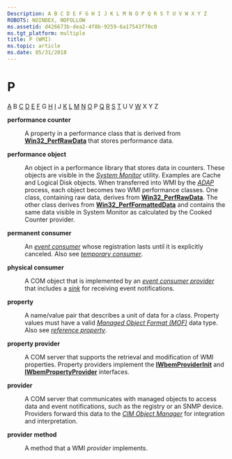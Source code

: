 ```yaml
---
Description: A B C D E F G H I J K L M N O P Q R S T U V W X Y Z
ROBOTS: NOINDEX, NOFOLLOW
ms.assetid: d426673b-dea2-4f8b-9259-6a17543f70c0
ms.tgt_platform: multiple
title: P (WMI)
ms.topic: article
ms.date: 05/31/2018
---
```


# P

[A](gloss-a.md) B [C](gloss-c.md) [D](gloss-d.md) [E](gloss-e.md) [F](gloss-f.md) G [H](gloss-h.md) [I](gloss-i.md) J [K](gloss-k.md) [L](gloss-l.md) [M](gloss-m.md) [N](gloss-n.md) [O](gloss-o.md) P [Q](gloss-q.md) [R](gloss-r.md) [S](gloss-s.md) [T](gloss-t.md) U V [W](gloss-w.md) X Y Z

<dl> <dt>

<span id="wmi.gloss_performance_counter"></span><span id="WMI.GLOSS_PERFORMANCE_COUNTER"></span>**performance counter**
</dt> <dd>

A property in a performance class that is derived from [**Win32\_PerfRawData**](/windows/desktop/CIMWin32Prov/win32-perfrawdata) that stores performance data.

</dd> <dt>

<span id="wmi.gloss_performance_object"></span><span id="WMI.GLOSS_PERFORMANCE_OBJECT"></span>**performance object**
</dt> <dd>

An object in a performance library that stores data in counters. These objects are visible in the [*System Monitor*](gloss-s.md) utility. Examples are Cache and Logical Disk objects. When transferred into WMI by the [*ADAP*](gloss-a.md) process, each object becomes two WMI performance classes. One class, containing raw data, derives from [**Win32\_PerfRawData**](/windows/desktop/CIMWin32Prov/win32-perfrawdata). The other class derives from [**Win32\_PerfFormattedData**](/windows/desktop/CIMWin32Prov/win32-perfformatteddata) and contains the same data visible in System Monitor as calculated by the Cooked Counter provider.

</dd> <dt>

<span id="wmi.gloss_permanent_consumer"></span><span id="WMI.GLOSS_PERMANENT_CONSUMER"></span>**permanent consumer**
</dt> <dd>

An [*event consumer*](gloss-e.md) whose registration lasts until it is explicitly canceled. Also see [*temporary consumer*](gloss-t.md).

</dd> <dt>

<span id="wmi.gloss_physical_consumer"></span><span id="WMI.GLOSS_PHYSICAL_CONSUMER"></span>**physical consumer**
</dt> <dd>

A COM object that is implemented by an [*event consumer provider*](gloss-e.md) that includes a [*sink*](gloss-s.md) for receiving event notifications.

</dd> <dt>

<span id="wmi.gloss_property"></span><span id="WMI.GLOSS_PROPERTY"></span>**property**
</dt> <dd>

A name/value pair that describes a unit of data for a class. Property values must have a valid [*Managed Object Format (MOF)*](gloss-m.md) data type. Also see [*reference property*](gloss-r.md).

</dd> <dt>

<span id="wmi.gloss_property_provider"></span><span id="WMI.GLOSS_PROPERTY_PROVIDER"></span>**property provider**
</dt> <dd>

A COM server that supports the retrieval and modification of WMI properties. Property providers implement the [**IWbemProviderInit**](/windows/desktop/api/Wbemprov/nn-wbemprov-iwbemproviderinit) and [**IWbemPropertyProvider**](/windows/desktop/api/Wbemprov/nn-wbemprov-iwbempropertyprovider) interfaces.

</dd> <dt>

<span id="wmi.gloss_provider"></span><span id="WMI.GLOSS_PROVIDER"></span>**provider**
</dt> <dd>

A COM server that communicates with managed objects to access data and event notifications, such as the registry or an SNMP device. Providers forward this data to the [*CIM Object Manager*](gloss-c.md) for integration and interpretation.

</dd> <dt>

<span id="wmi.gloss_provider_method"></span><span id="WMI.GLOSS_PROVIDER_METHOD"></span>**provider method**
</dt> <dd>

A method that a WMI *provider* implements.

</dd> </dl>

 

 